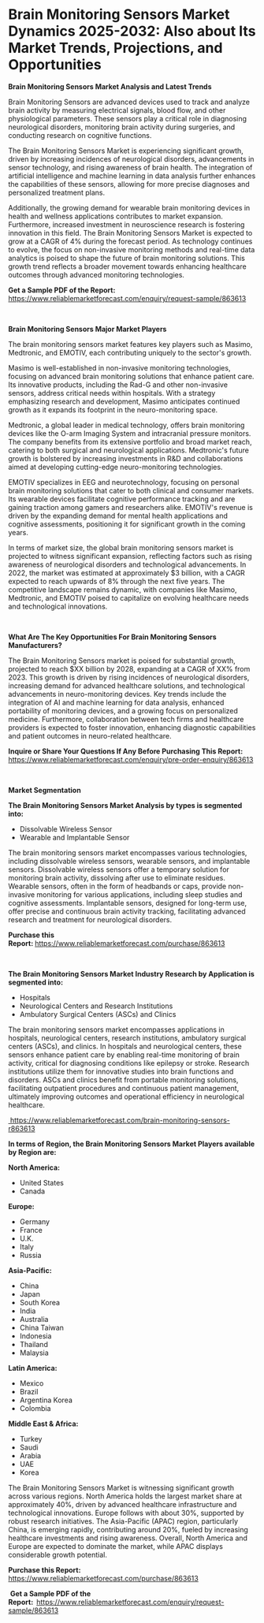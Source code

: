 <p><h1>Brain Monitoring Sensors Market Dynamics 2025-2032: Also about Its Market Trends, Projections, and Opportunities</h1></p><p><strong>Brain Monitoring Sensors Market Analysis and Latest Trends</strong></p>
<p><p>Brain Monitoring Sensors are advanced devices used to track and analyze brain activity by measuring electrical signals, blood flow, and other physiological parameters. These sensors play a critical role in diagnosing neurological disorders, monitoring brain activity during surgeries, and conducting research on cognitive functions.</p><p>The Brain Monitoring Sensors Market is experiencing significant growth, driven by increasing incidences of neurological disorders, advancements in sensor technology, and rising awareness of brain health. The integration of artificial intelligence and machine learning in data analysis further enhances the capabilities of these sensors, allowing for more precise diagnoses and personalized treatment plans.</p><p>Additionally, the growing demand for wearable brain monitoring devices in health and wellness applications contributes to market expansion. Furthermore, increased investment in neuroscience research is fostering innovation in this field. The Brain Monitoring Sensors Market is expected to grow at a CAGR of 4% during the forecast period. As technology continues to evolve, the focus on non-invasive monitoring methods and real-time data analytics is poised to shape the future of brain monitoring solutions. This growth trend reflects a broader movement towards enhancing healthcare outcomes through advanced monitoring technologies.</p></p>
<p><strong>Get a Sample PDF of the Report:&nbsp;</strong> <a href="https://www.reliablemarketforecast.com/enquiry/request-sample/863613?utm_campaign=3006&utm_medium=2&utm_source=Github&utm_content=ia&utm_term=13042025&utm_id=brain-monitoring-sensors">https://www.reliablemarketforecast.com/enquiry/request-sample/863613</a></p>
<p>&nbsp;</p>
<p><strong>Brain Monitoring Sensors Major Market Players</strong></p>
<p><p>The brain monitoring sensors market features key players such as Masimo, Medtronic, and EMOTIV, each contributing uniquely to the sector's growth.</p><p>Masimo is well-established in non-invasive monitoring technologies, focusing on advanced brain monitoring solutions that enhance patient care. Its innovative products, including the Rad-G and other non-invasive sensors, address critical needs within hospitals. With a strategy emphasizing research and development, Masimo anticipates continued growth as it expands its footprint in the neuro-monitoring space.</p><p>Medtronic, a global leader in medical technology, offers brain monitoring devices like the O-arm Imaging System and intracranial pressure monitors. The company benefits from its extensive portfolio and broad market reach, catering to both surgical and neurological applications. Medtronic's future growth is bolstered by increasing investments in R&D and collaborations aimed at developing cutting-edge neuro-monitoring technologies.</p><p>EMOTIV specializes in EEG and neurotechnology, focusing on personal brain monitoring solutions that cater to both clinical and consumer markets. Its wearable devices facilitate cognitive performance tracking and are gaining traction among gamers and researchers alike. EMOTIV's revenue is driven by the expanding demand for mental health applications and cognitive assessments, positioning it for significant growth in the coming years.</p><p>In terms of market size, the global brain monitoring sensors market is projected to witness significant expansion, reflecting factors such as rising awareness of neurological disorders and technological advancements. In 2022, the market was estimated at approximately $3 billion, with a CAGR expected to reach upwards of 8% through the next five years. The competitive landscape remains dynamic, with companies like Masimo, Medtronic, and EMOTIV poised to capitalize on evolving healthcare needs and technological innovations.</p></p>
<p>&nbsp;</p>
<p><strong>What Are The Key Opportunities For Brain Monitoring Sensors Manufacturers?</strong></p>
<p><p>The Brain Monitoring Sensors market is poised for substantial growth, projected to reach $XX billion by 2028, expanding at a CAGR of XX% from 2023. This growth is driven by rising incidences of neurological disorders, increasing demand for advanced healthcare solutions, and technological advancements in neuro-monitoring devices. Key trends include the integration of AI and machine learning for data analysis, enhanced portability of monitoring devices, and a growing focus on personalized medicine. Furthermore, collaboration between tech firms and healthcare providers is expected to foster innovation, enhancing diagnostic capabilities and patient outcomes in neuro-related healthcare.</p></p>
<p><strong>Inquire or Share Your Questions If Any Before Purchasing This Report:</strong> <a href="https://www.reliablemarketforecast.com/enquiry/pre-order-enquiry/863613?utm_campaign=3006&utm_medium=2&utm_source=Github&utm_content=ia&utm_term=13042025&utm_id=brain-monitoring-sensors">https://www.reliablemarketforecast.com/enquiry/pre-order-enquiry/863613</a></p>
<p>&nbsp;</p>
<p><strong>Market Segmentation</strong></p>
<p><strong>The Brain Monitoring Sensors Market Analysis by types is segmented into:</strong></p>
<p><ul><li>Dissolvable Wireless Sensor</li><li>Wearable and Implantable Sensor</li></ul></p>
<p><p>The brain monitoring sensors market encompasses various technologies, including dissolvable wireless sensors, wearable sensors, and implantable sensors. Dissolvable wireless sensors offer a temporary solution for monitoring brain activity, dissolving after use to eliminate residues. Wearable sensors, often in the form of headbands or caps, provide non-invasive monitoring for various applications, including sleep studies and cognitive assessments. Implantable sensors, designed for long-term use, offer precise and continuous brain activity tracking, facilitating advanced research and treatment for neurological disorders.</p></p>
<p><strong>Purchase this Report:&nbsp;</strong><a href="https://www.reliablemarketforecast.com/purchase/863613?utm_campaign=3006&utm_medium=2&utm_source=Github&utm_content=ia&utm_term=13042025&utm_id=brain-monitoring-sensors">https://www.reliablemarketforecast.com/purchase/863613</a></p>
<p>&nbsp;</p>
<p><strong>The Brain Monitoring Sensors Market Industry Research by Application is segmented into:</strong></p>
<p><ul><li>Hospitals</li><li>Neurological Centers and Research Institutions</li><li>Ambulatory Surgical Centers (ASCs) and Clinics</li></ul></p>
<p><p>The brain monitoring sensors market encompasses applications in hospitals, neurological centers, research institutions, ambulatory surgical centers (ASCs), and clinics. In hospitals and neurological centers, these sensors enhance patient care by enabling real-time monitoring of brain activity, critical for diagnosing conditions like epilepsy or stroke. Research institutions utilize them for innovative studies into brain functions and disorders. ASCs and clinics benefit from portable monitoring solutions, facilitating outpatient procedures and continuous patient management, ultimately improving outcomes and operational efficiency in neurological healthcare.</p></p>
<p><a href="https://www.reliablemarketforecast.com/brain-monitoring-sensors-r863613?utm_campaign=3006&utm_medium=2&utm_source=Github&utm_content=ia&utm_term=13042025&utm_id=brain-monitoring-sensors">&nbsp;https://www.reliablemarketforecast.com/brain-monitoring-sensors-r863613</a></p>
<p><strong>In terms of Region, the Brain Monitoring Sensors Market Players available by Region are:</strong></p>
<p>
    <p> <strong> North America: </strong>
        <ul>
            <li>United States</li>
            <li>Canada</li>
        </ul>
        </p> 
    <p> <strong> Europe: </strong>
        <ul>
            <li>Germany</li>
            <li>France</li>
            <li>U.K.</li>
            <li>Italy</li>
            <li>Russia</li>
        </ul>
        </p> 
    <p> <strong> Asia-Pacific: </strong>
        <ul>
            <li>China</li>
            <li>Japan</li>
            <li>South Korea</li>
            <li>India</li>
            <li>Australia</li>
            <li>China Taiwan</li>
            <li>Indonesia</li>
            <li>Thailand</li>
            <li>Malaysia</li>
        </ul>
        </p> 
    <p> <strong> Latin America: </strong>
        <ul>
            <li>Mexico</li>
            <li>Brazil</li>
            <li>Argentina Korea</li>
            <li>Colombia</li>
        </ul>
        </p> 
    <p> <strong> Middle East & Africa: </strong>
        <ul>
            <li>Turkey</li>
            <li>Saudi</li>
            <li>Arabia</li>
            <li>UAE</li>
            <li>Korea</li>
        </ul>
    </p>
    </p>
<p><p>The Brain Monitoring Sensors Market is witnessing significant growth across various regions. North America holds the largest market share at approximately 40%, driven by advanced healthcare infrastructure and technological innovations. Europe follows with about 30%, supported by robust research initiatives. The Asia-Pacific (APAC) region, particularly China, is emerging rapidly, contributing around 20%, fueled by increasing healthcare investments and rising awareness. Overall, North America and Europe are expected to dominate the market, while APAC displays considerable growth potential.</p></p>
<p><strong>Purchase this Report: </strong><a href="https://www.reliablemarketforecast.com/purchase/863613?utm_campaign=3006&utm_medium=2&utm_source=Github&utm_content=ia&utm_term=13042025&utm_id=brain-monitoring-sensors">https://www.reliablemarketforecast.com/purchase/863613</a></p>
<p>&nbsp;<strong>Get a Sample PDF of the Report:&nbsp;&nbsp;</strong><a href="https://www.reliablemarketforecast.com/enquiry/request-sample/863613?utm_campaign=3006&utm_medium=2&utm_source=Github&utm_content=ia&utm_term=13042025&utm_id=brain-monitoring-sensors">https://www.reliablemarketforecast.com/enquiry/request-sample/863613</a></p>
<p><strong></strong></p>
<p><p></p><p></p><p></p></p>